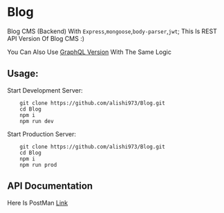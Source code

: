 # Blog
Blog CMS (Backend) With ``Express``,``mongoose``,``body-parser``,``jwt``;
This Is REST API Version Of Blog CMS :)

You Can Also Use [GraphQL Version](https://github.com/alishi973/Blog-cms) With The Same Logic

## Usage:
Start Development Server:

        git clone https://github.com/alishi973/Blog.git
        cd Blog
        npm i
        npm run dev

Start Production Server:

        git clone https://github.com/alishi973/Blog.git
        cd Blog
        npm i
        npm run prod


## API Documentation
Here Is PostMan [Link](https://www.getpostman.com/collections/1031a9b625e323c57176)